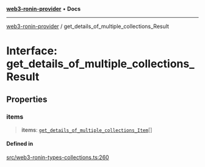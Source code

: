 [**web3-ronin-provider**](../README.md) • **Docs**

***

[web3-ronin-provider](../globals.md) / get\_details\_of\_multiple\_collections\_Result

# Interface: get\_details\_of\_multiple\_collections\_Result

## Properties

### items

> **items**: [`get_details_of_multiple_collections_Item`](get_details_of_multiple_collections_Item.md)[]

#### Defined in

[src/web3-ronin-types-collections.ts:260](https://github.com/chuacw/web3-ronin-provider/blob/023290ecb372f58c7f32d82694336112a4fc5a2a/src/web3-ronin-types-collections.ts#L260)
